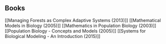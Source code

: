 ## Books
[[Managing Forests as Complex Adaptive Systems (2013)]]
[[Mathematical Models in Biology (2005)]]
[[Mathematics in Population Biology (2003)]]
[[Population Biology - Concepts and Models (2005)]]
[[Systems for Biological Modeling - An Introduction (2015)]]